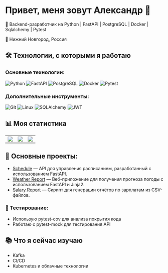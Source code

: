 # Привет, меня зовут Александр 👋  

🚀 Backend-разработчик на Python | FastAPI | PostgreSQL | Docker | Sqlalchemy | Pytest

📍 Нижний Новгород, Россия 

## 🛠️ Технологии, с которыми я работаю

### Основные технологии:
![Python](https://img.shields.io/badge/Python-3776AB?style=for-the-badge&logo=python&logoColor=white)
![FastAPI](https://img.shields.io/badge/FastAPI-009688?style=for-the-badge&logo=fastapi&logoColor=white)
![PostgreSQL](https://img.shields.io/badge/PostgreSQL-4169E1?style=for-the-badge&logo=postgresql&logoColor=white)
![Docker](https://img.shields.io/badge/Docker-2496ED?style=for-the-badge&logo=docker&logoColor=white)
![Pytest](https://img.shields.io/badge/Pytest-0A9EDC?style=for-the-badge&logo=pytest&logoColor=white)

### Дополнительные инструменты:
![Git](https://img.shields.io/badge/Git-F05032?style=for-the-badge&logo=git&logoColor=white)
![Linux](https://img.shields.io/badge/Linux-FCC624?style=for-the-badge&logo=linux&logoColor=black)
![SQLAlchemy](https://img.shields.io/badge/SQLAlchemy-000000?style=for-the-badge&logo=sqlalchemy&logoColor=white)
![JWT](https://img.shields.io/badge/JWT-000000?style=for-the-badge&logo=jsonwebtokens&logoColor=white)

## 📊 Моя статистика

<table>
  <tr>
    <td>
      <img src="https://github-readme-stats.vercel.app/api?username=kaliinopt&show_icons=true&theme=github_dark" />
    </td>
    <td>
      <img src="https://github-readme-stats.vercel.app/api/top-langs/?username=kaliinopt&layout=compact&theme=github_dark" />
    </td>
    <td>
      <img src="https://streak-stats.demolab.com?user=kaliinopt&theme=github-dark&hide_border=true" />
    </td>
  </tr>
</table>

## 🚀 Основные проекты:

- [Schedule](https://github.com/kaliinopt/Schedule) — API для управления расписанием, разработанный с использованием FastAPI.
- [Weather Report](https://github.com/kaliinopt/weather-app) — Веб-приложение для получения прогноза погоды с использованием FastAPI и Jinja2.
- [Salary Report](https://github.com/kaliinopt/salary-reports) — Скрипт для генерации отчётов по зарплатам из CSV-файлов.

### 🧪 Тестирование:
- Использую pytest-cov для анализа покрытия кода
- Работаю с pytest-mock для тестирования API

## 📚 Что я сейчас изучаю

- Kafka
- CI/CD
- Kubernetes и облачные технологии
